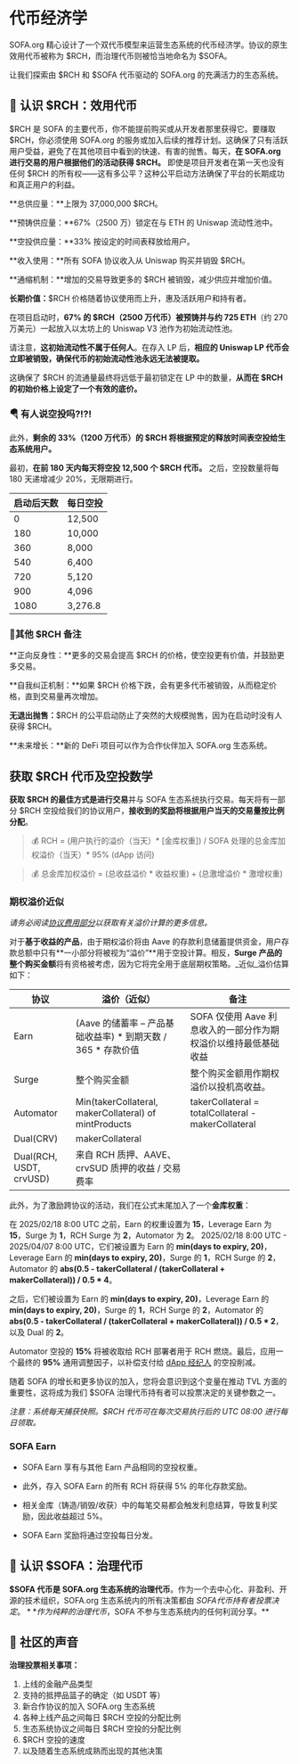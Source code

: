 
# 代币经济学

SOFA.org 精心设计了一个双代币模型来运营生态系统的代币经济学。协议的原生效用代币被称为 $RCH，而治理代币则被恰当地命名为 $SOFA。

让我们探索由 $RCH 和 $SOFA 代币驱动的 SOFA.org 的充满活力的生态系统。

## 🤝 **认识 $RCH：效用代币**

$RCH 是 SOFA 的主要代币，你不能提前购买或从开发者那里获得它。要赚取 $RCH，你必须使用 SOFA.org 的服务或加入后续的推荐计划。这确保了只有活跃用户受益，避免了在其他项目中看到的快速、有害的抛售。每天，**在 SOFA.org 进行交易的用户根据他们的活动获得 $RCH。** 即使是项目开发者在第一天也没有任何 $RCH 的所有权——这有多公平？这种公平启动方法确保了平台的长期成功和真正用户的利益。

**总供应量：**上限为 37,000,000 $RCH。

**预铸供应量：**67%（2500 万）锁定在与 ETH 的 Uniswap 流动性池中。

**空投供应量：**33% 按设定的时间表释放给用户。

**收入使用：**所有 SOFA 协议收入从 Uniswap 购买并销毁 $RCH。

**通缩机制：**增加的交易导致更多的 $RCH 被销毁，减少供应并增加价值。

**长期价值：**$RCH 价格随着协议使用而上升，惠及活跃用户和持有者。

在项目启动时，**67% 的 $RCH（2500 万代币）被预铸并与约 725 ETH**（约 270 万美元）一起放入以太坊上的 Uniswap V3 池作为初始流动性池。

请注意，**这初始流动性不属于任何人**。在存入 LP 后，**相应的 Uniswap LP 代币会立即被销毁，确保代币的初始流动性池永远无法被提取。**

这确保了 $RCH 的流通量最终将远低于最初锁定在 LP 中的数量，**从而在 $RCH 的初始价格上设定了一个有效的底价。**

### 🪂 有人说空投吗?!?!

此外，**剩余的 33%（1200 万代币）的 $RCH 将根据预定的释放时间表空投给生态系统用户。**

最初，**在前 180 天内每天将空投 12,500 个 $RCH 代币。** 之后，空投数量将每 180 天递增减少 20%，无限期进行。

| **启动后天数** | **每日空投** |
|----------------|--------------|
| 0              | 12,500       |
| 180            | 10,000       |
| 360            | 8,000        |
| 540            | 6,400        |
| 720            | 5,120        |
| 900            | 4,096        |
| 1080           | 3,276.8      |

### 📝其他 $RCH 备注

**正向反身性：**更多的交易会提高 $RCH 的价格，使空投更有价值，并鼓励更多交易。

**自我纠正机制：**如果 $RCH 价格下跌，会有更多代币被销毁，从而稳定价格，直到交易量再次增加。

**无退出抛售：**$RCH 的公平启动防止了突然的大规模抛售，因为在启动时没有人获得 $RCH。

**未来增长：**新的 DeFi 项目可以作为合作伙伴加入 SOFA.org 生态系统。

## 获取 $RCH 代币及空投数学

**获取 $RCH 的最佳方式是进行交易**并与 SOFA 生态系统执行交易。每天将有一部分 $RCH 空投给我们的协议用户，**接收到的奖励将根据用户当天的交易量按比例分配**。

> 💰 RCH = (用户执行的溢价（当天）* [金库权重]) / SOFA 处理的总金库加权溢价（当天）* 95% (dApp 访问)

> 💰 总金库加权溢价 = (总收益溢价 * 收益权重) + (总激增溢价 * 激增权重)

### 期权溢价近似

_请务必阅读[协议费用部分](../technical-design/fees.md)以获取有关溢价计算的更多信息。_

对于**基于收益的产品**，由于期权溢价将由 Aave 的存款利息储蓄提供资金，用户存款总额中只有**一小部分将被视为“溢价”**用于空投计算。相反，**Surge 产品的整个购买金额**将有资格被考虑，因为它将完全用于底层期权策略。_近似_溢价估算如下：

| **协议**               | **溢价（近似）**                                                                   | **备注**                                                                                                      |
|------------------------|-----------------------------------------------------------------------------------|---------------------------------------------------------------------------------------------------------------|
| Earn                   | (Aave 的储蓄率 – 产品基础收益率) * 到期天数 / 365 * 存款价值                      | SOFA 仅使用 Aave 利息收入的一部分作为期权溢价以维持最低基础收益                                               |
| Surge                  | 整个购买金额                                                                      | 整个购买金额用作期权溢价以投机高收益。                                                                        |
| Automator              | Min(takerCollateral, makerCollateral) of mintProducts                             | takerCollateral = totalCollateral - makerCollateral                                                           |
| Dual(CRV)              | makerCollateral                                                                   |                                                                                                               |
| Dual(RCH, USDT, crvUSD)| 来自 RCH 质押、AAVE、crvSUD 质押的收益 / 交易费率                                |                                                                                                               |

此外，为了激励跨协议的活动，我们在公式末尾加入了一个**金库权重**：

在 2025/02/18 8:00 UTC 之前，Earn 的权重设置为 **15**，Leverage Earn 为 **15**，Surge 为 **1**，RCH Surge 为 **2**，Automator 为 **2**。
2025/02/18 8:00 UTC - 2025/04/07 8:00 UTC，它们被设置为 Earn 的 **min(days to expiry, 20)**，Leverage Earn 的 **min(days to expiry, 20)**，Surge 的 **1**，RCH Surge 的 **2**，Automator 的 **abs(0.5 - takerCollateral / (takerCollateral + makerCollateral)) / 0.5 * 4**。

之后，它们被设置为 Earn 的 **min(days to expiry, 20)**，Leverage Earn 的 **min(days to expiry, 20)**，Surge 的 **1**，RCH Surge 的 **2**，Automator 的 **abs(0.5 - takerCollateral / (takerCollateral + makerCollateral)) / 0.5 * 2**，以及 Dual 的 **2**。

Automator 空投的 **15%** 将被收取给 RCH 部署者用于 RCH 燃烧。最后，应用一个最终的 **95%** 通用调整因子，以补偿支付给 [dApp 经纪人](../INTRO.md) 的空投削减。

随着 SOFA 的增长和更多协议的加入，您将会意识到这个变量在推动 TVL 方面的重要性，这将成为我们 $SOFA 治理代币持有者可以投票决定的关键参数之一。

_注意：系统每天捕获快照。$RCH 代币可在每次交易执行后的 UTC 08:00 进行每日领取。_

### SOFA Earn

- SOFA Earn 享有与其他 Earn 产品相同的空投权重。

- 此外，存入 SOFA Earn 的所有 RCH 将获得 5% 的年化存款奖励。

- 相关金库（铸造/销毁/收获）中的每笔交易都会触发利息结算，导致复利奖励，因此收益超过 5%。

- SOFA Earn 奖励将通过空投每日分发。

## 🤝 **认识 $SOFA：治理代币**

**$SOFA 代币是 SOFA.org 生态系统的治理代币**。作为一个去中心化、非盈利、开源的技术组织，SOFA.org 生态系统内的所有决策都由 $SOFA 代币持有者投票决定。**作为纯粹的治理代币，$SOFA 不参与生态系统内的任何利润分享。**

## 🎤 社区的声音

**治理投票相关事项：**

1. 上线的金融产品类型
2. 支持的抵押品篮子的确定（如 USDT 等）
3. 新合作协议的加入 SOFA.org 生态系统
4. 各种上线产品之间每日 $RCH 空投的分配比例
5. 生态系统协议之间每日 $RCH 空投的分配比例
6. $RCH 空投的速度
7. 以及随着生态系统成熟而出现的其他决策
